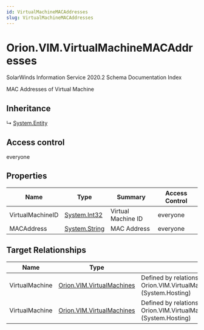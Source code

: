 ```yaml
---
id: VirtualMachineMACAddresses
slug: VirtualMachineMACAddresses
---
```


# Orion.VIM.VirtualMachineMACAddresses

SolarWinds Information Service 2020.2 Schema Documentation Index

MAC Addresses of Virtual Machine

## Inheritance

↳ [System.Entity](./../System/Entity)

## Access control

everyone

## Properties

| Name | Type | Summary | Access Control |
| ------ | ------ | ------ | ------ |
| VirtualMachineID | [System.Int32](https://docs.microsoft.com/en-us/dotnet/api/system.int32) | Virtual Machine ID | everyone |
| MACAddress | [System.String](https://docs.microsoft.com/en-us/dotnet/api/system.string) | MAC Address | everyone |

## Target Relationships

| Name | Type | Notes |
| ------ | ------ | ------ |
| VirtualMachine | [Orion.VIM.VirtualMachines](./../Orion.VIM/VirtualMachines) | Defined by relationship Orion.VIM.VirtualMachinesToMACAddressesHosting (System.Hosting) |
| VirtualMachine | [Orion.VIM.VirtualMachines](./../Orion.VIM/VirtualMachines) | Defined by relationship Orion.VIM.VirtualMachinesToMACAddressesHosting (System.Hosting) |

